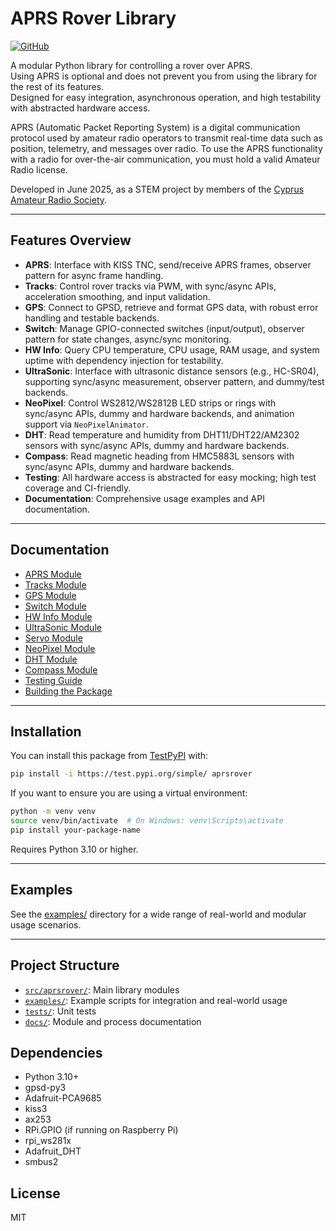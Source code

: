 # APRS Rover Library

[![GitHub](https://img.shields.io/badge/GitHub-Repository-blue?logo=github)](https://github.com/5B4AON/aprsrover)

A modular Python library for controlling a rover over APRS.  
Using APRS is optional and does not prevent you from using the library for the rest of its features.  
Designed for easy integration, asynchronous operation, and high testability with abstracted hardware access.  

APRS (Automatic Packet Reporting System) is a digital communication protocol used by amateur radio operators to transmit real-time data such as position, telemetry, and messages over radio. To use the APRS functionality with a radio for over-the-air communication, you must hold a valid Amateur Radio license.

Developed in June 2025, as a STEM project by members of the [Cyprus Amateur Radio Society](https://www.cyhams.org).

---

## Features Overview

- **APRS**: Interface with KISS TNC, send/receive APRS frames, observer pattern for async frame handling.
- **Tracks**: Control rover tracks via PWM, with sync/async APIs, acceleration smoothing, and input validation.
- **GPS**: Connect to GPSD, retrieve and format GPS data, with robust error handling and testable backends.
- **Switch**: Manage GPIO-connected switches (input/output), observer pattern for state changes, async/sync monitoring.
- **HW Info**: Query CPU temperature, CPU usage, RAM usage, and system uptime with dependency injection for testability.
- **UltraSonic**: Interface with ultrasonic distance sensors (e.g., HC-SR04), supporting sync/async measurement, observer pattern, and dummy/test backends.
- **NeoPixel**: Control WS2812/WS2812B LED strips or rings with sync/async APIs, dummy and hardware backends, and animation support via `NeoPixelAnimator`.
- **DHT**: Read temperature and humidity from DHT11/DHT22/AM2302 sensors with sync/async APIs, dummy and hardware backends.
- **Compass**: Read magnetic heading from HMC5883L sensors with sync/async APIs, dummy and hardware backends.
- **Testing**: All hardware access is abstracted for easy mocking; high test coverage and CI-friendly.
- **Documentation**: Comprehensive usage examples and API documentation.

---

## Documentation

- [APRS Module](https://github.com/5B4AON/aprsrover/blob/main/docs/aprs.md)
- [Tracks Module](https://github.com/5B4AON/aprsrover/blob/main/docs/tracks.md)
- [GPS Module](https://github.com/5B4AON/aprsrover/blob/main/docs/gps.md)
- [Switch Module](https://github.com/5B4AON/aprsrover/blob/main/docs/switch.md)
- [HW Info Module](https://github.com/5B4AON/aprsrover/blob/main/docs/hw_info.md)
- [UltraSonic Module](https://github.com/5B4AON/aprsrover/blob/main/docs/ultra.md)
- [Servo Module](https://github.com/5B4AON/aprsrover/blob/main/docs/servo.md)
- [NeoPixel Module](https://github.com/5B4AON/aprsrover/blob/main/docs/neopixel.md)
- [DHT Module](https://github.com/5B4AON/aprsrover/blob/main/docs/dht.md)
- [Compass Module](https://github.com/5B4AON/aprsrover/blob/main/docs/compass.md)
- [Testing Guide](https://github.com/5B4AON/aprsrover/blob/main/docs/testing.md)
- [Building the Package](https://github.com/5B4AON/aprsrover/blob/main/docs/building.md)

---

## Installation

You can install this package from [TestPyPI](https://test.pypi.org/project/aprsrover/) with:

```bash
pip install -i https://test.pypi.org/simple/ aprsrover
```

If you want to ensure you are using a virtual environment:

```bash
python -m venv venv
source venv/bin/activate  # On Windows: venv\Scripts\activate
pip install your-package-name
```

Requires Python 3.10 or higher.

---

## Examples
See the [examples/](https://github.com/5B4AON/aprsrover/tree/main/examples) directory for a wide range of real-world and modular usage scenarios.

---

## Project Structure
- [`src/aprsrover/`](https://github.com/5B4AON/aprsrover/tree/main/src/aprsrover): Main library modules
- [`examples/`](https://github.com/5B4AON/aprsrover/tree/main/examples): Example scripts for integration and real-world usage
- [`tests/`](https://github.com/5B4AON/aprsrover/tree/main/tests): Unit tests
- [`docs/`](https://github.com/5B4AON/aprsrover/tree/main/docs): Module and process documentation

## Dependencies
- Python 3.10+
- gpsd-py3
- Adafruit-PCA9685
- kiss3
- ax253
- RPi.GPIO (if running on Raspberry Pi)
- rpi_ws281x
- Adafruit_DHT
- smbus2

## License
MIT
